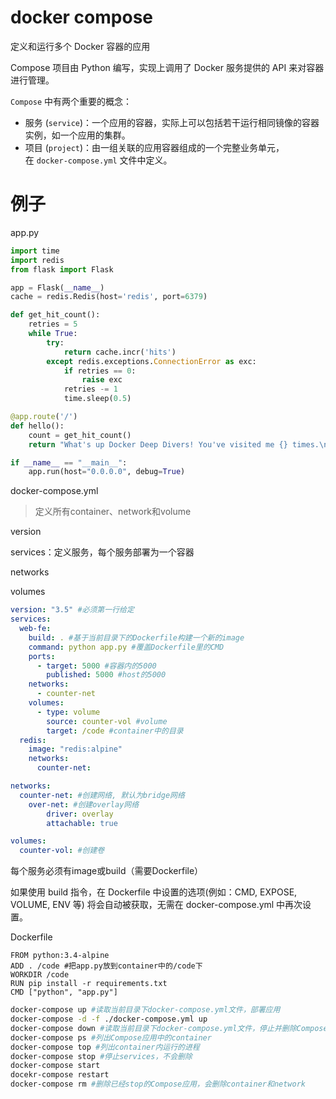 # docker compose

定义和运行多个 Docker 容器的应用

Compose 项目由 Python 编写，实现上调用了 Docker 服务提供的 API 来对容器进行管理。

`Compose` 中有两个重要的概念：

- 服务 (`service`)：一个应用的容器，实际上可以包括若干运行相同镜像的容器实例，如一个应用的集群。
- 项目 (`project`)：由一组关联的应用容器组成的一个完整业务单元，在 `docker-compose.yml` 文件中定义。

# 例子

app.py

```python
import time
import redis
from flask import Flask

app = Flask(__name__)
cache = redis.Redis(host='redis', port=6379)

def get_hit_count():
    retries = 5
    while True:
        try:
            return cache.incr('hits')
        except redis.exceptions.ConnectionError as exc:
            if retries == 0:
                raise exc
            retries -= 1
            time.sleep(0.5)

@app.route('/')
def hello():
    count = get_hit_count()
    return "What's up Docker Deep Divers! You've visited me {} times.\n".format(count)

if __name__ == "__main__":
    app.run(host="0.0.0.0", debug=True)
```

docker-compose.yml

> 定义所有container、network和volume

version

services：定义服务，每个服务部署为一个容器

networks

volumes

```yaml
version: "3.5" #必须第一行给定
services: 
  web-fe:
    build: . #基于当前目录下的Dockerfile构建一个新的image
    command: python app.py #覆盖Dockerfile里的CMD
    ports:
      - target: 5000 #容器内的5000
        published: 5000 #host的5000
    networks:
      - counter-net
    volumes:
      - type: volume
        source: counter-vol #volume
        target: /code #container中的目录
  redis:
    image: "redis:alpine"
    networks:
      counter-net:

networks:
  counter-net: #创建网络, 默认为bridge网络
	over-net: #创建overlay网络
		driver: overlay
		attachable: true

volumes:
  counter-vol: #创建卷
```

每个服务必须有image或build（需要Dockerfile）

如果使用 build 指令，在 Dockerfile 中设置的选项(例如：CMD, EXPOSE, VOLUME, ENV 等) 将会自动被获取，无需在 docker-compose.yml 中再次设置。

Dockerfile

```docker
FROM python:3.4-alpine
ADD . /code #把app.py放到container中的/code下
WORKDIR /code
RUN pip install -r requirements.txt
CMD ["python", "app.py"]
```

```bash
docker-compose up #读取当前目录下docker-compose.yml文件，部署应用
docker-compose -d -f ./docker-compose.yml up
docker-compose down #读取当前目录下docker-compose.yml文件，停止并删除Compose应用，会删除container和network, volume和image不会删除
docker-compose ps #列出Compose应用中的container
docker-compose top #列出container内运行的进程
docker-compose stop #停止services，不会删除
docker-compose start 
docekr-compose restart
docker-compose rm #删除已经stop的Compose应用，会删除container和network
```